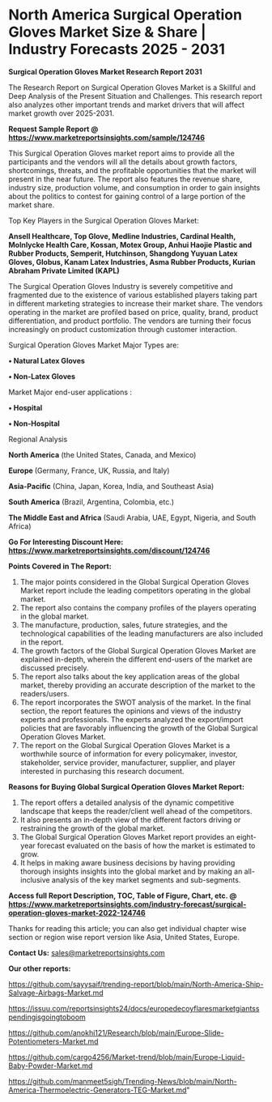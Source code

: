 # North America Surgical Operation Gloves Market Size & Share | Industry Forecasts 2025 - 2031

<strong>Surgical Operation Gloves Market Research Report 2031</strong>

The Research Report on Surgical Operation Gloves Market is a Skillful and Deep Analysis of the Present Situation and Challenges. This research report also analyzes other important trends and market drivers that will affect market growth over 2025-2031.

<strong>Request Sample Report @ <a href=https://www.marketreportsinsights.com/sample/124746>https://www.marketreportsinsights.com/sample/124746</a></strong>

This Surgical Operation Gloves market report aims to provide all the participants and the vendors will all the details about growth factors, shortcomings, threats, and the profitable opportunities that the market will present in the near future. The report also features the revenue share, industry size, production volume, and consumption in order to gain insights about the politics to contest for gaining control of a large portion of the market share.

Top Key Players in the Surgical Operation Gloves Market:

<strong>Ansell Healthcare, Top Glove, Medline Industries, Cardinal Health, Molnlycke Health Care, Kossan, Motex Group, Anhui Haojie Plastic and Rubber Products, Semperit, Hutchinson, Shangdong Yuyuan Latex Gloves, Globus, Kanam Latex Industries, Asma Rubber Products, Kurian Abraham Private Limited (KAPL)</strong>

The Surgical Operation Gloves Industry is severely competitive and fragmented due to the existence of various established players taking part in different marketing strategies to increase their market share. The vendors operating in the market are profiled based on price, quality, brand, product differentiation, and product portfolio. The vendors are turning their focus increasingly on product customization through customer interaction.

Surgical Operation Gloves Market Major Types are:

<strong>• Natural Latex Gloves

• Non-Latex Gloves</strong>

Market Major end-user applications :

<strong>• Hospital

• Non-Hospital</strong>

Regional Analysis

</u><strong><b>North America</b></strong> (the United States, Canada, and Mexico)

<strong><b>Europe </b></strong>(Germany, France, UK, Russia, and Italy)

<strong><b>Asia-Pacific</b></strong> (China, Japan, Korea, India, and Southeast Asia)

<strong><b>South America</b></strong> (Brazil, Argentina, Colombia, etc.)

<strong><b>The Middle East and Africa</b></strong> (Saudi Arabia, UAE, Egypt, Nigeria, and South Africa)

<strong>Go For Interesting Discount Here: <a href=https://www.marketreportsinsights.com/discount/124746>https://www.marketreportsinsights.com/discount/124746</a></strong>

<strong>Points Covered in The Report:</strong>
<ol>
  <li>The major points considered in the Global Surgical Operation Gloves Market report include the leading competitors operating in the global market.</li>
  <li>The report also contains the company profiles of the players operating in the global market.</li>
  <li>The manufacture, production, sales, future strategies, and the technological capabilities of the leading manufacturers are also included in the report.</li>
  <li>The growth factors of the Global Surgical Operation Gloves Market are explained in-depth, wherein the different end-users of the market are discussed precisely.</li>
  <li>The report also talks about the key application areas of the global market, thereby providing an accurate description of the market to the readers/users.</li>
  <li>The report incorporates the SWOT analysis of the market. In the final section, the report features the opinions and views of the industry experts and professionals. The experts analyzed the export/import policies that are favorably influencing the growth of the Global Surgical Operation Gloves Market.</li>
  <li>The report on the Global Surgical Operation Gloves Market is a worthwhile source of information for every policymaker, investor, stakeholder, service provider, manufacturer, supplier, and player interested in purchasing this research document.</li>
</ol>
<strong>Reasons for Buying Global Surgical Operation Gloves Market Report:</strong>

<ol>
  <li>The report offers a detailed analysis of the dynamic competitive landscape that keeps the reader/client well ahead of the competitors.</li>
  <li>It also presents an in-depth view of the different factors driving or restraining the growth of the global market.</li>
  <li>The Global Surgical Operation Gloves Market report provides an eight-year forecast evaluated on the basis of how the market is estimated to grow.</li>
  <li>It helps in making aware business decisions by having providing thorough insights insights into the global market and by making an all-inclusive analysis of the key market segments and sub-segments.</li>
</ol>
<strong>Access full Report Description, TOC, Table of Figure, Chart, etc. @ <a href=https://www.marketreportsinsights.com/industry-forecast/surgical-operation-gloves-market-2022-124746>https://www.marketreportsinsights.com/industry-forecast/surgical-operation-gloves-market-2022-124746</a></strong>


Thanks for reading this article; you can also get individual chapter wise section or region wise report version like Asia, United States, Europe.

<strong>Contact Us:</strong>
sales@marketreportsinsights.com

<strong>Our other reports:</strong>

<a href=https://github.com/sayysaif/trending-report/blob/main/North-America-Ship-Salvage-Airbags-Market.md>https://github.com/sayysaif/trending-report/blob/main/North-America-Ship-Salvage-Airbags-Market.md</a>

<a href=https://issuu.com/reportsinsights24/docs/europedecoyflaresmarketgiantsspendingisgoingtoboom>https://issuu.com/reportsinsights24/docs/europedecoyflaresmarketgiantsspendingisgoingtoboom</a>

<a href=https://github.com/anokhi121/Research/blob/main/Europe-Slide-Potentiometers-Market.md>https://github.com/anokhi121/Research/blob/main/Europe-Slide-Potentiometers-Market.md</a>

<a href=https://github.com/cargo4256/Market-trend/blob/main/Europe-Liquid-Baby-Powder-Market.md>https://github.com/cargo4256/Market-trend/blob/main/Europe-Liquid-Baby-Powder-Market.md</a>

<a href=https://github.com/manmeet5sigh/Trending-News/blob/main/North-America-Thermoelectric-Generators-TEG-Market.md>https://github.com/manmeet5sigh/Trending-News/blob/main/North-America-Thermoelectric-Generators-TEG-Market.md</a>"
